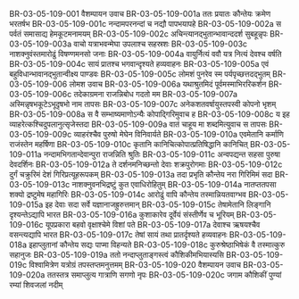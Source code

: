 BR-03-05-109-001	वैशम्पायन उवाच
BR-03-05-109-001a	ततः प्रयातः कौन्तेयः क्रमेण भरतर्षभ
BR-03-05-109-001c	नन्दामपरनन्दां च नद्यौ पापभयापहे
BR-03-05-109-002a	स पर्वतं समासाद्य हेमकूटमनामयम्
BR-03-05-109-002c	अचिन्त्यानद्भुतान्भावान्ददर्श सुबहून्नृपः
BR-03-05-109-003a	वाचो यत्राभवन्मेघा उपलाश्च सहस्रशः
BR-03-05-109-003c	नाशक्नुवंस्तमारोढुं विषण्णमनसो जनाः
BR-03-05-109-004a	वायुर्नित्यं ववौ यत्र नित्यं देवश्च वर्षति
BR-03-05-109-004c	सायं प्रातश्च भगवान्दृश्यते हव्यवाहनः
BR-03-05-109-005a	एवं बहुविधान्भावानद्भुतान्वीक्ष्य पाण्डवः
BR-03-05-109-005c	लोमशं पुनरेव स्म पर्यपृच्छत्तदद्भुतम्
BR-03-05-109-006	लोमश उवाच
BR-03-05-109-006a	यथाश्रुतमिदं पूर्वमस्माभिररिकर्शन
BR-03-05-109-006c	तदेकाग्रमना राजन्निबोध गदतो मम
BR-03-05-109-007a	अस्मिन्नृषभकूटेऽभूदृषभो नाम तापसः
BR-03-05-109-007c	अनेकशतवर्षायुस्तपस्वी कोपनो भृशम्
BR-03-05-109-008a	स वै सम्भाष्यमाणोऽन्यैः कोपाद्गिरिमुवाच ह
BR-03-05-109-008c	य इह व्याहरेत्कश्चिदुपलानुत्सृजेस्तदा
BR-03-05-109-009a	वातं चाहूय मा शब्दमित्युवाच स तापसः
BR-03-05-109-009c	व्याहरंश्चैव पुरुषो मेघेन विनिवार्यते
BR-03-05-109-010a	एवमेतानि कर्माणि राजंस्तेन महर्षिणा
BR-03-05-109-010c	कृतानि कानिचित्कोपात्प्रतिषिद्धानि कानिचित्
BR-03-05-109-011a	नन्दामभिगतान्देवान्पुरा राजन्निति श्रुतिः
BR-03-05-109-011c	अन्वपद्यन्त सहसा पुरुषा देवदर्शिनः
BR-03-05-109-012a	ते दर्शनमनिच्छन्तो देवाः शक्रपुरोगमाः
BR-03-05-109-012c	दुर्गं चक्रुरिमं देशं गिरिप्रत्यूहरूपकम्
BR-03-05-109-013a	तदा प्रभृति कौन्तेय नरा गिरिमिमं सदा
BR-03-05-109-013c	नाशक्नुवनभिद्रष्टुं कुत एवाधिरोहितुम्
BR-03-05-109-014a	नातप्ततपसा शक्यो द्रष्टुमेष महागिरिः
BR-03-05-109-014c	आरोढुं वापि कौन्तेय तस्मान्नियतवाग्भव
BR-03-05-109-015a	इह देवाः सदा सर्वे यज्ञानाजह्रुरुत्तमान्
BR-03-05-109-015c	तेषामेतानि लिङ्गानि दृश्यन्तेऽद्यापि भारत
BR-03-05-109-016a	कुशाकारेव दूर्वेयं संस्तीर्णेव च भूरियम्
BR-03-05-109-016c	यूपप्रकारा बहवो वृक्षाश्चेमे विशां पते
BR-03-05-109-017a	देवाश्च ऋषयश्चैव वसन्त्यद्यापि भारत
BR-03-05-109-017c	तेषां सायं तथा प्रातर्दृश्यते हव्यवाहनः
BR-03-05-109-018a	इहाप्लुतानां कौन्तेय सद्यः पाप्मा विहन्यते
BR-03-05-109-018c	कुरुश्रेष्ठाभिषेकं वै तस्मात्कुरु सहानुजः
BR-03-05-109-019a	ततो नन्दाप्लुताङ्गस्त्वं कौशिकीमभियास्यसि
BR-03-05-109-019c	विश्वामित्रेण यत्रोग्रं तपस्तप्तमनुत्तमम्
BR-03-05-109-020	वैशम्पायन उवाच
BR-03-05-109-020a	ततस्तत्र समाप्लुत्य गात्राणि सगणो नृपः
BR-03-05-109-020c	जगाम कौशिकीं पुण्यां रम्यां शिवजलां नदीम्
